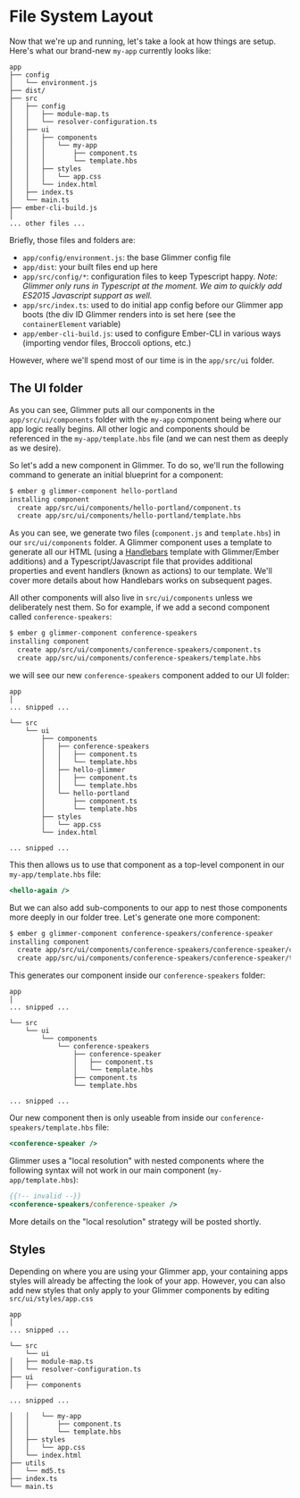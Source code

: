 # File System Layout

Now that we're up and running, let's take a look at how things are setup. Here's what our brand-new `my-app` currently looks like:

``` 
app
├── config 
│   └── environment.js
├── dist/
├── src
│   ├── config
│   │   ├── module-map.ts
│   │   └── resolver-configuration.ts
│   ├── ui
│   │   ├── components
│   │   │   └── my-app
│   │   │       ├── component.ts
│   │   │       └── template.hbs
│   │   ├── styles
│   │   │   └── app.css
│   │   └── index.html
│   ├── index.ts
│   └── main.ts
├── ember-cli-build.js
│
... other files ...
```

Briefly, those files and folders are:

- `app/config/environment.js`: the base Glimmer config file
- `app/dist`: your built files end up here
- `app/src/config/*`: configuration files to keep Typescript happy. *Note: Glimmer only runs in Typescript at the moment. We aim to quickly add ES2015 Javascript support as well.*
- `app/src/index.ts`: used to do initial app config before our Glimmer app boots (the div ID Glimmer renders into is set here (see the `containerElement` variable)
- `app/ember-cli-build.js`: used to configure Ember-CLI in various ways (importing vendor files, Broccoli options, etc.)

However, where we'll spend most of our time is in the `app/src/ui` folder.

## The UI folder

As you can see, Glimmer puts all our components in the `app/src/ui/components` folder with the `my-app` component being where our app logic really begins. All other logic and components should be referenced in the `my-app/template.hbs` file (and we can nest them as deeply as we desire).

So let's add a new component in Glimmer. To do so, we'll run the following command to generate an initial blueprint for a component:

```sh
$ ember g glimmer-component hello-portland
installing component
  create app/src/ui/components/hello-portland/component.ts
  create app/src/ui/components/hello-portland/template.hbs
```

As you can see, we generate two files (`component.js` and `template.hbs`) in our `src/ui/components` folder. A Glimmer component uses a template to generate all our HTML (using a [Handlebars](http://handlebarsjs.com) template with Glimmer/Ember additions) and a Typescript/Javascript file that provides additional properties and event handlers (known as actions) to our template. We'll cover more details about how Handlebars works on subsequent pages.

All other components will also live in `src/ui/components` unless we deliberately nest them. So for example, if we add a second component called `conference-speakers`:

```sh
$ ember g glimmer-component conference-speakers
installing component
  create app/src/ui/components/conference-speakers/component.ts
  create app/src/ui/components/conference-speakers/template.hbs
```

we will see our new `conference-speakers` component added to our UI folder:

``` 
app
│
... snipped ...

└── src
    └── ui
        ├── components
        │   ├── conference-speakers
        │   │   ├── component.ts
        │   │   └── template.hbs
        │   ├── hello-glimmer
        │   │   ├── component.ts
        │   │   └── template.hbs
        │   └── hello-portland
        │       ├── component.ts
        │       └── template.hbs
        ├── styles
        │   └── app.css
        └── index.html

... snipped ...
```
This then allows us to use that component as a top-level component in our `my-app/template.hbs` file:

```hbs
<hello-again />
```
But we can also add sub-components to our app to nest those components more deeply in our folder tree. Let's generate one more component:

```sh
$ ember g glimmer-component conference-speakers/conference-speaker
installing component
  create app/src/ui/components/conference-speakers/conference-speaker/component.ts
  create app/src/ui/components/conference-speakers/conference-speaker/template.hbs
```

This generates our component inside our `conference-speakers` folder:

``` 
app
│
... snipped ...

└── src
    └── ui
        └── components
            └── conference-speakers
                ├── conference-speaker
                │   ├── component.ts
                │   └── template.hbs
                ├── component.ts
                └── template.hbs

... snipped ...
```
Our new component then is only useable from inside our `conference-speakers/template.hbs` file:

```hbs
<conference-speaker />
```

Glimmer uses a "local resolution" with nested components where the following syntax will not work in our main component (`my-app/template.hbs`):

```hbs
{{!-- invalid --}}
<conference-speakers/conference-speaker />
```

More details on the "local resolution" strategy will be posted shortly.

## Styles

Depending on where you are using your Glimmer app, your containing apps styles will already be affecting the look of your app. However, you can also add new styles that only apply to your Glimmer components by editing `src/ui/styles/app.css`

``` 
app
│
... snipped ...

└── src
    └── ui
│   ├── module-map.ts
│   └── resolver-configuration.ts
├── ui
│   ├── components

... snipped ...

│   │   └── my-app
│   │       ├── component.ts
│   │       └── template.hbs
│   ├── styles
│   │   └── app.css
│   └── index.html
├── utils
│   └── md5.ts
├── index.ts
└── main.ts
```